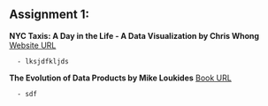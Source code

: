 
## **Assignment 1:**

**NYC Taxis: A Day in the Life - A Data Visualization by Chris Whong**
[Website URL](https://chriswhong.github.io/nyctaxi/)

      - lksjdfkljds


      
**The Evolution of Data Products by Mike Loukides**
[Book URL](https://www.oreilly.com/radar/evolution-of-data-products/)

      - sdf




